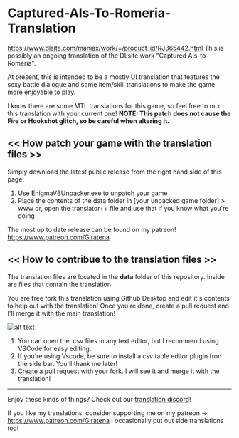 # Captured-Als-To-Romeria-Translation
https://www.dlsite.com/maniax/work/=/product_id/RJ365442.html 
This is possibly an ongoing translation of the DLsite work "Captured Als-to-Romeria".

At present, this is intended to be a mostly UI translation that features the sexy battle dialogue
and some item/skill translations to make the game more enjoyable to play.

I know there are some MTL translations for this game, so feel free to mix this translation with
your current one!
**NOTE: This patch does not cause the Fire or Hookshot glitch, so be careful when altering it.**

<< How patch your game with the translation files >>
-------------------------------------------
Simply download the latest public release from the right hand side of this page.
1. Use EnigmaVBUnpacker.exe to unpatch your game
2. Place the contents of the data folder in [your unpacked game folder] > www 
or, open the translator++ file and use that if you know what you're doing

The most up to date release can be found on my patreon!
https://www.patreon.com/Giratena

<< How to contribue to the translation files >>
-------------------------------------------
The translation files are located in the **data** folder of this repository. Inside are files that contain the translation.

You are free fork this translation using Github Desktop and edit it's contents to help out with the translation! Once you're done, create a pull request and I'll merge it with the main translation!

![alt text](https://cdn.discordapp.com/attachments/308465816947654656/1022077977644769280/unknown.png)

1. You can open the .csv files in any text editor, but I recommend using VSCode for easy editing.
2. If you're using Vscode, be sure to install a csv table editor plugin fron the side bar. You'll thank me later! 
3. Create a pull request with your fork. I will see it and merge it with the translation!


-------------------------------------------
Enjoy these kinds of things? Check out our [translation discord](https://discord.gg/QJppHcu)! 

If you like my translations, consider supporting me on my patreon -> https://www.patreon.com/Giratena
I occasionally put out side translations too!
